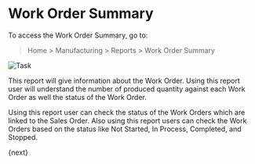 <!-- add-breadcrumbs -->
# Work Order Summary

To access the Work Order Summary, go to:

> Home > Manufacturing > Reports > Work Order Summary


<img class="screenshot" alt="Task" src="{{docs_base_url}}/v12/assets/img/manufacturing/work-order-summary.png">

This report will give information about the Work Order. Using this report user will understand the number of produced quantity against each Work Order as well the status of the Work Order.

Using this report user can check the status of the Work Orders which are linked to the Sales Order. Also using this report users can check the Work Orders based on the status like Not Started, In Process, Completed, and Stopped.

{next}
